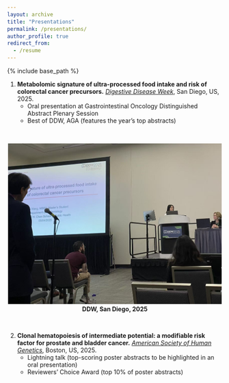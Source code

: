 ```yaml
---
layout: archive
title: "Presentations"
permalink: /presentations/
author_profile: true
redirect_from:
  - /resume
---
```


{% include base_path %}

1. **Metabolomic signature of ultra-processed food intake and risk of colorectal cancer precursors.** *[Digestive Disease Week](https://ddw.org/)*, San Diego, US, 2025.  
    - Oral presentation at Gastrointestinal Oncology Distinguished Abstract Plenary Session  
    - Best of DDW, AGA (features the year’s top abstracts)
<br>
<p align="center">
<img src="/assets/images/ddw2025.jpg" alt="DDW conference" width="500"><br>
<strong>DDW, San Diego, 2025</strong>
</p>
<br>

2. **Clonal hematopoiesis of intermediate potential: a modifiable risk factor for prostate and bladder cancer.** *[American Society of Human Genetics](https://meetings.ashg.org/event/ASHG25/home)*, Boston, US, 2025. 
    - Lightning talk (top-scoring poster abstracts to be highlighted in an oral presentation) 
    - Reviewers’ Choice Award (top 10% of poster abstracts)
<br>

